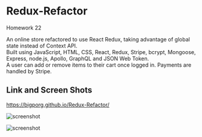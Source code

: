 # Redux-Refactor
Homework 22 </br>

An online store refactored to use React Redux, taking advantage of global state instead of Context API.</br>
Built using JavaScript, HTML, CSS, React, Redux, Stripe, bcrypt, Mongoose, Express, node.js, Apollo, GraphQL and JSON Web Token. </br>
A user can add or remove items to their cart once logged in. Payments are handled by Stripe. </br>

## Link and Screen Shots
https://bigporg.github.io/Redux-Refactor/


![screenshot](https://user-images.githubusercontent.com/80430372/131052138-f0ddb74c-f181-42fa-8d03-1f03258d2b47.PNG) </br>


![screenshot](https://user-images.githubusercontent.com/80430372/131052176-466378fa-0298-4714-9f0b-f9aba85cf8b4.PNG) </br>


